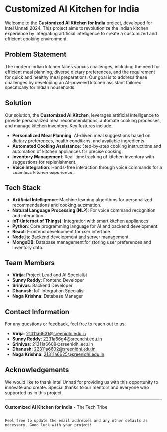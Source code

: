 # Customized AI Kitchen for India

Welcome to the **Customized AI Kitchen for India** project, developed for Intel Unnati 2024. This project aims to revolutionize the Indian kitchen experience by integrating artificial intelligence to create a customized and efficient cooking environment.

## Problem Statement

The modern Indian kitchen faces various challenges, including the need for efficient meal planning, diverse dietary preferences, and the requirement for quick and healthy meal preparations. Our goal is to address these challenges by developing an AI-powered kitchen assistant tailored specifically for Indian households.

## Solution

Our solution, the **Customized AI Kitchen**, leverages artificial intelligence to provide personalized meal recommendations, automate cooking processes, and manage kitchen inventory. Key features include:

- **Personalized Meal Planning**: AI-driven meal suggestions based on dietary preferences, health conditions, and available ingredients.
- **Automated Cooking Assistance**: Step-by-step cooking instructions and automation of kitchen appliances for precise cooking.
- **Inventory Management**: Real-time tracking of kitchen inventory with suggestions for replenishment.
- **Voice Integration**: Hands-free interaction through voice commands for a seamless kitchen experience.

## Tech Stack

- **Artificial Intelligence**: Machine learning algorithms for personalized recommendations and cooking automation.
- **Natural Language Processing (NLP)**: For voice command recognition and interaction.
- **IoT (Internet of Things)**: Integration with smart kitchen appliances.
- **Python**: Core programming language for AI and backend development.
- **React**: Frontend development for user interface.
- **Node.js**: Backend development and server management.
- **MongoDB**: Database management for storing user preferences and inventory data.

## Team Members

- **Virija**: Project Lead and AI Specialist
- **Sunny Reddy**: Frontend Developer
- **Srinivas**: Backend Developer
- **Dhanush**: IoT Integration Specialist
- **Naga Krishna**: Database Manager

## Contact Information

For any questions or feedback, feel free to reach out to us:

- **Virija**: [21311a6631@sreenidhi.edu.in](mailto:21311a6631@sreenidhi.edu.in)
- **Sunny Reddy**: [2231a66g4@sreendhi.edu.in](mailto:2231a66g4@sreendhi.edu.in)
- **Srinivas**: [21311a6608@sreenidhi.edu.in](mailto:21311a6608@sreenidhi.edu.in)
- **Dhanush**: [22311a6602@sreenidhi.edu.in](mailto:22311a6602@sreenidhi.edu.in)
- **Naga Krishna**: [21311a6625@sreenidhi.edu.in](mailto:2311a6625@sreenidhi.edu.in)

## Acknowledgements

We would like to thank Intel Unnati for providing us with this opportunity to innovate and create. Special thanks to our mentors and everyone who supported us in this project.

---

**Customized AI Kitchen for India** - The Tech Tribe
```

Feel free to update the email addresses and any other details as necessary. Good luck with your project!
